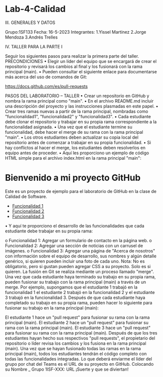 # Lab-4-Calidad

III.	GENERALES Y DATOS

Grupo:1SF133					Fecha: 16-5-2023
Integrantes:
1.Yissel Martínez
2.Jorge Mendoza
3.Andrés Trelles

IV.	TALLER PARA LA PARTE I

Seguir los siguientes pasos para realizar la primera parte del taller.
PRECONDICIONES
•	Elegir un líder del equipo que se encargará de crear el repositorio y revisará los cambios al final y los fusionará con la rama principal (main).
•	Pueden consultar el siguiente enlace para documentarse más acerca del uso de comandos de Git:

https://docs.github.com/es/pull-requests

PASOS DEL LABORATORIO – TALLER
•	Crear un repositorio en GitHub y nombra la rama principal como "main".
•	En el archivo README.md incluir una descripción del proyecto y las instrucciones plasmadas en este papel.
•	Crear tres ramas nuevas a partir de la rama principal, nombradas como "funcionalidad1", "funcionalidad2" y "funcionalidad3".
•	Cada estudiante debe clonar el repositorio y trabajar en su propia rama correspondiente a la funcionalidad asignada.
•	Una vez que el estudiante termine su funcionalidad, debe hacer el merge de su rama con la rama principal "main".
•	Los otros estudiantes deben actualizar su copia local del repositorio antes de comenzar a trabajar en su propia funcionalidad.
•	Si hay conflictos al hacer el merge, los estudiantes deben resolverlos en equipo antes de proceder.
•	Aquí les proporciono un ejemplo de código HTML simple para el archivo index.html en la rama principal "main":
<!DOCTYPE html>
<html>
  <head>
    <title>Mi proyecto GitHub</title>
  </head>
  <body>
    <h1>Bienvenido a mi proyecto GitHub</h1>
    <p>Este es un proyecto de ejemplo para el laboratorio de GitHub en la clase de Calidad de Software.</p>
    <ul>
      <li><a href="funcionalidad1.html">Funcionalidad 1</a></li>
      <li><a href="funcionalidad2.html">Funcionalidad 2</a></li>
      <li><a href="funcionalidad3.html">Funcionalidad 3</a></li>
    </ul>
  </body>
</html>
•	Y aquí te proporciono el desarrollo de las funcionalidades que cada estudiante debe trabajar en su propia rama:

o	Funcionalidad 1: Agregar un formulario de contacto en la página web.
o	Funcionalidad 2: Agregar una sección de noticias con un carrusel de imágenes.
o	Funcionalidad 3: Agregar una página de "Acerca de nosotros" con información sobre el equipo de desarrollo, sus nombres y algún detalle genérico, si quieren pueden incluir una foto de cada uno.
Nota: No es obligatorio, pero si gustan pueden agregar CSS a su proyecto. Solo es si quieren.
La fusión en Git se realiza mediante un proceso llamado "merge". Una vez que cada estudiante haya terminado su trabajo en su propia rama, pueden fusionar su trabajo con la rama principal (main) a través de un merge.
Por ejemplo, supongamos que el estudiante 1 trabajó en la funcionalidad 1 el estudiante 2 trabajó en la funcionalidad 2 y el estudiante 3 trabajó en la funcionalidad 3. Después de que cada estudiante haya completado su trabajo en su propia rama, pueden hacer lo siguiente para fusionar su trabajo en la rama principal (main):

El estudiante 1 hace un "pull request" para fusionar su rama con la rama principal (main).
El estudiante 2 hace un "pull request" para fusionar su rama con la rama principal (main).
El estudiante 3 hace un "pull request" para fusionar su rama con la rama principal (main).
Después de que los tres estudiantes hayan hecho sus respectivos "pull requests", el propietario del repositorio o líder revisa los cambios y los fusiona en la rama principal (main).
Una vez que se hayan fusionado todas las ramas en la rama principal (main), todos los estudiantes tendrán el código completo con todas las funcionalidades integradas.
Lo que deberá enviarme el líder del grupo por chat del Teams es el URL de su proyecto en GitHub. Colocando su Nombre _ Grupo 1ISF-XXX: URL
¡Suerte y que se diviertan!

